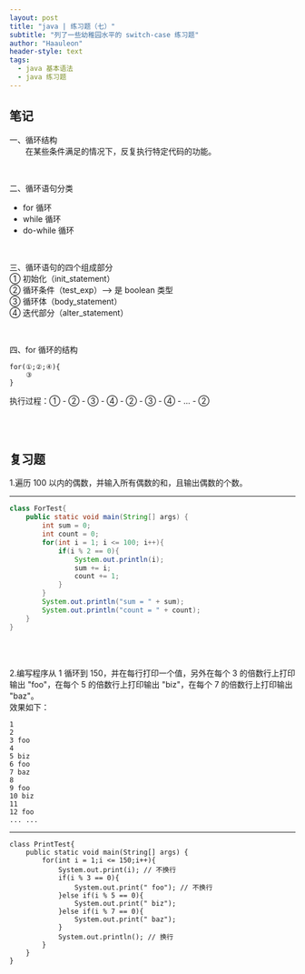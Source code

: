 ```yaml
---
layout: post
title: "java | 练习题（七）"
subtitle: "列了一些幼稚园水平的 switch-case 练习题"
author: "Haauleon"
header-style: text
tags:
  - java 基本语法
  - java 练习题
---
```



## 笔记       
一、循环结构      
&emsp;&emsp;在某些条件满足的情况下，反复执行特定代码的功能。      

<br>

二、循环语句分类      
* for 循环   
* while 循环    
* do-while 循环      

<br>

三、循环语句的四个组成部分     
① 初始化（init_statement）     
② 循环条件（test_exp）——> 是 boolean 类型     
③ 循环体（body_statement）    
④ 迭代部分（alter_statement）    

<br>

四、for 循环的结构      
```
for(①;②;④){
    ③
}
```

执行过程：① - ② - ③ - ④ - ② - ③ - ④ - ... - ②

<br><br>


## 复习题
1.遍历 100 以内的偶数，并输入所有偶数的和，且输出偶数的个数。           

---

```java
class ForTest{
    public static void main(String[] args) {
        int sum = 0;
        int count = 0;
        for(int i = 1; i <= 100; i++){
            if(i % 2 == 0){
                System.out.println(i);
                sum += i;
                count += 1;
            }
        }
        System.out.println("sum = " + sum);
        System.out.println("count = " + count);
    }
}
```


<br><br>

2.编写程序从 1 循环到 150，并在每行打印一个值，另外在每个 3 的倍数行上打印输出 "foo"，在每个 5 的倍数行上打印输出 "biz"，在每个 7 的倍数行上打印输出 "baz"。     
效果如下：    
```
1
2
3 foo
4
5 biz
6 foo
7 baz
8
9 foo
10 biz
11
12 foo
... ...
```  

---

```
class PrintTest{
    public static void main(String[] args) {
        for(int i = 1;i <= 150;i++){
            System.out.print(i); // 不换行
            if(i % 3 == 0){
                System.out.print(" foo"); // 不换行
            }else if(i % 5 == 0){
                System.out.print(" biz");
            }else if(i % 7 == 0){
                System.out.print(" baz");
            }
            System.out.println(); // 换行
        }
    }
}
```

<br><br>



























